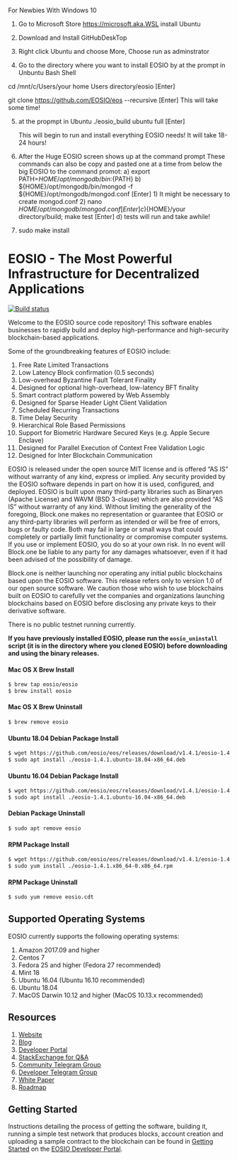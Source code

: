 For Newbies With Windows 10

1) Go to Microsoft Store https://microsoft.aka.WSL install Ubuntu 
 
2) Download and Install GitHubDeskTop 
 
 
3) Right click Ubuntu and choose More, Choose run as adminstrator
 
4) Go to the directory where you want to install EOSIO by at the prompt in Unbuntu Bash Shell
 
 cd /mnt/c/Users/your home Users directory/eosio [Enter]
 
 git clone https://github.com/EOSIO/eos --recursive [Enter]
  This will take some time!
 
 5) at the propmpt in Ubuntu
     ./eosio_build ubuntu full [Enter]
     
     This will begin to run and install everything EOSIO needs!
     It will take 18-24 hours!
     
 6) After the Huge EOSIO screen shows up at the command prompt
 These commands can also be copy and pasted one at a time from below the big EOSIO to the command promot:
     a) export PATH=${HOME}/opt/mongodb/bin:${PATH}
     b) ${HOME}/opt/mongodb/bin/mongod -f ${HOME}/opt/mongodb/mongod.conf [Enter]
        1) It might be necessary to create mongod.conf
        2) nano ${HOME}/opt/mongodb/mongod.conf [Enter]
     c)${HOME}/your directory/build; make test [Enter]
     d) tests will run and take awhile!
 
 7) sudo make install
     
 




# EOSIO - The Most Powerful Infrastructure for Decentralized Applications

[![Build status](https://badge.buildkite.com/370fe5c79410f7d695e4e34c500b4e86e3ac021c6b1f739e20.svg?branch=master)](https://buildkite.com/EOSIO/eosio)

Welcome to the EOSIO source code repository! This software enables businesses to rapidly build and deploy high-performance and high-security blockchain-based applications.

Some of the groundbreaking features of EOSIO include:

1. Free Rate Limited Transactions 
1. Low Latency Block confirmation (0.5 seconds)
1. Low-overhead Byzantine Fault Tolerant Finality
1. Designed for optional high-overhead, low-latency BFT finality 
1. Smart contract platform powered by Web Assembly
1. Designed for Sparse Header Light Client Validation
1. Scheduled Recurring Transactions 
1. Time Delay Security
1. Hierarchical Role Based Permissions
1. Support for Biometric Hardware Secured Keys (e.g. Apple Secure Enclave)
1. Designed for Parallel Execution of Context Free Validation Logic
1. Designed for Inter Blockchain Communication 

EOSIO is released under the open source MIT license and is offered “AS IS” without warranty of any kind, express or implied. Any security provided by the EOSIO software depends in part on how it is used, configured, and deployed. EOSIO is built upon many third-party libraries such as Binaryen (Apache License) and WAVM  (BSD 3-clause) which are also provided “AS IS” without warranty of any kind. Without limiting the generality of the foregoing, Block.one makes no representation or guarantee that EOSIO or any third-party libraries will perform as intended or will be free of errors, bugs or faulty code. Both may fail in large or small ways that could completely or partially limit functionality or compromise computer systems. If you use or implement EOSIO, you do so at your own risk. In no event will Block.one be liable to any party for any damages whatsoever, even if it had been advised of the possibility of damage.  

Block.one is neither launching nor operating any initial public blockchains based upon the EOSIO software. This release refers only to version 1.0 of our open source software. We caution those who wish to use blockchains built on EOSIO to carefully vet the companies and organizations launching blockchains based on EOSIO before disclosing any private keys to their derivative software. 

There is no public testnet running currently.

**If you have previously installed EOSIO, please run the `eosio_uninstall` script (it is in the directory where you cloned EOSIO) before downloading and using the binary releases.**

#### Mac OS X Brew Install
```sh
$ brew tap eosio/eosio
$ brew install eosio
```
#### Mac OS X Brew Uninstall
```sh
$ brew remove eosio
```
#### Ubuntu 18.04 Debian Package Install
```sh
$ wget https://github.com/eosio/eos/releases/download/v1.4.1/eosio-1.4.1.ubuntu-18.04-x86_64.deb
$ sudo apt install ./eosio-1.4.1.ubuntu-18.04-x86_64.deb
```
#### Ubuntu 16.04 Debian Package Install
```sh
$ wget https://github.com/eosio/eos/releases/download/v1.4.1/eosio-1.4.1.ubuntu-16.04-x86_64.deb
$ sudo apt install ./eosio-1.4.1.ubuntu-16.04-x86_64.deb
```
#### Debian Package Uninstall
```sh
$ sudo apt remove eosio
```
#### RPM Package Install
```sh
$ wget https://github.com/eosio/eos/releases/download/v1.4.1/eosio-1.4.1.x86_64-0.x86_64.rpm
$ sudo yum install ./eosio-1.4.1.x86_64-0.x86_64.rpm
```
#### RPM Package Uninstall
```sh
$ sudo yum remove eosio.cdt
```

## Supported Operating Systems
EOSIO currently supports the following operating systems:  
1. Amazon 2017.09 and higher
2. Centos 7
3. Fedora 25 and higher (Fedora 27 recommended)
4. Mint 18
5. Ubuntu 16.04 (Ubuntu 16.10 recommended)
6. Ubuntu 18.04
7. MacOS Darwin 10.12 and higher (MacOS 10.13.x recommended)

## Resources
1. [Website](https://eos.io)
1. [Blog](https://medium.com/eosio)
1. [Developer Portal](https://developers.eos.io)
1. [StackExchange for Q&A](https://eosio.stackexchange.com/)
1. [Community Telegram Group](https://t.me/EOSProject)
1. [Developer Telegram Group](https://t.me/joinchat/EaEnSUPktgfoI-XPfMYtcQ)
1. [White Paper](https://github.com/EOSIO/Documentation/blob/master/TechnicalWhitePaper.md)
1. [Roadmap](https://github.com/EOSIO/Documentation/blob/master/Roadmap.md)

<a name="gettingstarted"></a>
## Getting Started
Instructions detailing the process of getting the software, building it, running a simple test network that produces blocks, account creation and uploading a sample contract to the blockchain can be found in [Getting Started](https://developers.eos.io/eosio-nodeos/docs/overview-1) on the [EOSIO Developer Portal](https://developers.eos.io).
